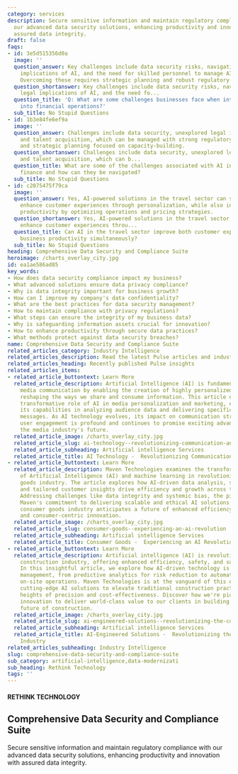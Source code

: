 ```yaml
---
category: services
description: Secure sensitive information and maintain regulatory compliance with
  our advanced data security solutions, enhancing productivity and innovation with
  assured data integrity.
draft: false
faqs:
- id: 3e5d515356d0a
  image: ''
  question_answer: Key challenges include data security risks, navigating the legal
    implications of AI, and the need for skilled personnel to manage AI technologies.
    Overcoming these requires strategic planning and robust regulatory practices.
  question_shortanswer: Key challenges include data security risks, navigating the
    legal implications of AI, and the need fo...
  question_title: 'Q: What are some challenges businesses face when integrating AI
    into financial operations?'
  sub_title: No Stupid Questions
- id: 1b3e84fe6ef9a
  image: ''
  question_answer: Challenges include data security, unexplored legal implications,
    and talent acquisition, which can be managed with strong regulatory practices
    and strategic planning focused on capacity-building.
  question_shortanswer: Challenges include data security, unexplored legal implications,
    and talent acquisition, which can b...
  question_title: What are some of the challenges associated with AI integration in
    finance and how can they be navigated?
  sub_title: No Stupid Questions
- id: c2075475f79ca
  image: ''
  question_answer: Yes, AI-powered solutions in the travel sector can simultaneously
    enhance customer experiences through personalization, while also increasing business
    productivity by optimizing operations and pricing strategies.
  question_shortanswer: Yes, AI-powered solutions in the travel sector can simultaneously
    enhance customer experiences throu...
  question_title: Can AI in the travel sector improve both customer experiences and
    business productivity simultaneously?
  sub_title: No Stupid Questions
heading: Comprehensive Data Security and Compliance Suite
heroimage: /charts_overlay_city.jpg
id: ea1ae586ad85
key_words:
- How does data security compliance impact my business?
- What advanced solutions ensure data privacy compliance?
- Why is data integrity important for business growth?
- How can I improve my company's data confidentiality?
- What are the best practices for data security management?
- How to maintain compliance with privacy regulations?
- What steps can ensure the integrity of my business data?
- Why is safeguarding information assets crucial for innovation?
- How to enhance productivity through secure data practices?
- What methods protect against data security breaches?
name: Comprehensive Data Security and Compliance Suite
related_articles_category: Industry Intelligence
related_articles_description: Read the latest Pulse articles and industry insights.
related_articles_heading: Recently published Pulse insights
related_articles_items:
- related_article_buttontext: Learn More
  related_article_description: Artificial Intelligence (AI) is fundamentally changing
    media communication by enabling the creation of highly personalized content and
    reshaping the ways we share and consume information. This article examines the
    transformative role of AI in media personalization and marketing, emphasizing
    its capabilities in analyzing audience data and delivering specifically tailored
    messages. As AI technology evolves, its impact on communication strategies and
    user engagement is profound and continues to promise exciting advancements for
    the media industry's future.
  related_article_image: /charts_overlay_city.jpg
  related_article_slug: ai-technology--revolutionizing-communication-and-media
  related_article_subheading: Artificial intelligence Services
  related_article_title: AI Technology -  Revolutionizing Communication and Media
- related_article_buttontext: Learn More
  related_article_description: Maven Technologies examines the transformative role
    of Artificial Intelligence (AI) and machine learning in revolutionizing the consumer
    goods industry. The article explores how AI-driven data analysis, smart manufacturing,
    and tailored customer insights drive efficiency and growth across the sector.
    Addressing challenges like data integrity and systemic bias, the piece highlights
    Maven's commitment to delivering scalable and ethical AI solutions. With AI, the
    consumer goods industry anticipates a future of enhanced efficiency, responsiveness,
    and consumer-centric innovation.
  related_article_image: /charts_overlay_city.jpg
  related_article_slug: consumer-goods--experiencing-an-ai-revolution
  related_article_subheading: Artificial intelligence Services
  related_article_title: Consumer Goods -  Experiencing an AI Revolution
- related_article_buttontext: Learn More
  related_article_description: Artificial intelligence (AI) is revolutionizing the
    construction industry, offering enhanced efficiency, safety, and sustainability.
    In this insightful article, we explore how AI-driven technology is reshaping project
    management, from predictive analytics for risk reduction to automation that transforms
    on-site operations. Maven Technologies is at the vanguard of this evolution, providing
    cutting-edge AI solutions to elevate traditional construction practices to new
    heights of precision and cost-effectiveness. Discover how we're pioneering intelligent
    innovation to deliver world-class value to our clients in building the AI-powered
    future of construction.
  related_article_image: /charts_overlay_city.jpg
  related_article_slug: ai-engineered-solutions--revolutionizing-the-construction-industry
  related_article_subheading: Artificial intelligence Services
  related_article_title: AI-Engineered Solutions -  Revolutionizing the Construction
    Industry
related_articles_subheading: Industry Intelligence
slug: comprehensive-data-security-and-compliance-suite
sub_category: artificial-intelligence,data-modernizati
sub_heading: Rethink Technology
tags: ''
---
```


#### RETHINK TECHNOLOGY
## Comprehensive Data Security and Compliance Suite
Secure sensitive information and maintain regulatory compliance with our advanced data security solutions, enhancing productivity and innovation with assured data integrity.